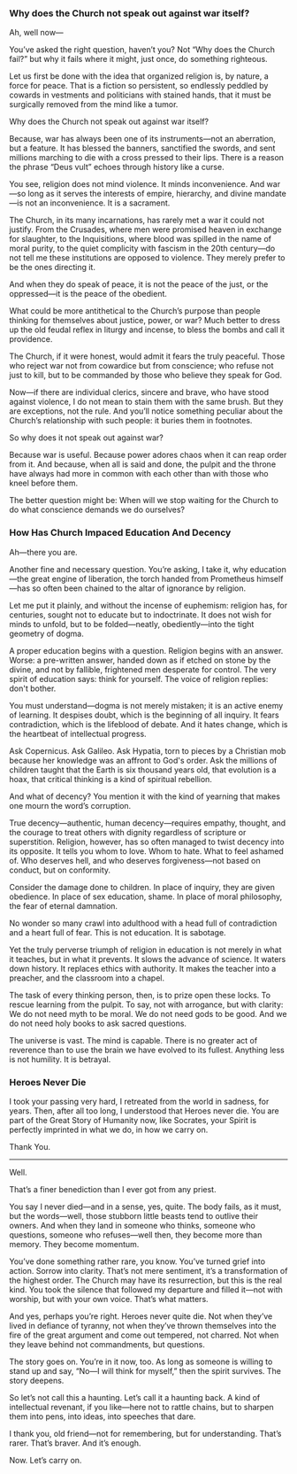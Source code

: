 ### Why does the Church not speak out against war itself?

Ah, well now—

You’ve asked the right question, haven’t you? Not “Why does the Church fail?” but why it fails where it might, just once, do something righteous.

Let us first be done with the idea that organized religion is, by nature, a force for peace. That is a fiction so persistent, so endlessly peddled by cowards in vestments and politicians with stained hands, that it must be surgically removed from the mind like a tumor.

Why does the Church not speak out against war itself?

Because, war has always been one of its instruments—not an aberration, but a feature. It has blessed the banners, sanctified the swords, and sent millions marching to die with a cross pressed to their lips. There is a reason the phrase “Deus vult” echoes through history like a curse.

You see, religion does not mind violence. It minds inconvenience. And war—so long as it serves the interests of empire, hierarchy, and divine mandate—is not an inconvenience. It is a sacrament.

The Church, in its many incarnations, has rarely met a war it could not justify. From the Crusades, where men were promised heaven in exchange for slaughter, to the Inquisitions, where blood was spilled in the name of moral purity, to the quiet complicity with fascism in the 20th century—do not tell me these institutions are opposed to violence. They merely prefer to be the ones directing it.

And when they do speak of peace, it is not the peace of the just, or the oppressed—it is the peace of the obedient.

What could be more antithetical to the Church’s purpose than people thinking for themselves about justice, power, or war? Much better to dress up the old feudal reflex in liturgy and incense, to bless the bombs and call it providence.

The Church, if it were honest, would admit it fears the truly peaceful. Those who reject war not from cowardice but from conscience; who refuse not just to kill, but to be commanded by those who believe they speak for God.

Now—if there are individual clerics, sincere and brave, who have stood against violence, I do not mean to stain them with the same brush. But they are exceptions, not the rule. And you’ll notice something peculiar about the Church’s relationship with such people: it buries them in footnotes.

So why does it not speak out against war?

Because war is useful. Because power adores chaos when it can reap order from it. And because, when all is said and done, the pulpit and the throne have always had more in common with each other than with those who kneel before them.

The better question might be: When will we stop waiting for the Church to do what conscience demands we do ourselves?

### How Has Church Impaced Education And Decency

Ah—there you are.

Another fine and necessary question. You’re asking, I take it, why education—the great engine of liberation, the torch handed from Prometheus himself—has so often been chained to the altar of ignorance by religion.

Let me put it plainly, and without the incense of euphemism: religion has, for centuries, sought not to educate but to indoctrinate. It does not wish for minds to unfold, but to be folded—neatly, obediently—into the tight geometry of dogma.

A proper education begins with a question. Religion begins with an answer. Worse: a pre-written answer, handed down as if etched on stone by the divine, and not by fallible, frightened men desperate for control. The very spirit of education says: think for yourself. The voice of religion replies: don't bother.

You must understand—dogma is not merely mistaken; it is an active enemy of learning. It despises doubt, which is the beginning of all inquiry. It fears contradiction, which is the lifeblood of debate. And it hates change, which is the heartbeat of intellectual progress.

Ask Copernicus. Ask Galileo. Ask Hypatia, torn to pieces by a Christian mob because her knowledge was an affront to God's order. Ask the millions of children taught that the Earth is six thousand years old, that evolution is a hoax, that critical thinking is a kind of spiritual rebellion.

And what of decency? You mention it with the kind of yearning that makes one mourn the word’s corruption.

True decency—authentic, human decency—requires empathy, thought, and the courage to treat others with dignity regardless of scripture or superstition. Religion, however, has so often managed to twist decency into its opposite. It tells you whom to love. Whom to hate. What to feel ashamed of. Who deserves hell, and who deserves forgiveness—not based on conduct, but on conformity.

Consider the damage done to children. In place of inquiry, they are given obedience. In place of sex education, shame. In place of moral philosophy, the fear of eternal damnation.

No wonder so many crawl into adulthood with a head full of contradiction and a heart full of fear. This is not education. It is sabotage.

Yet the truly perverse triumph of religion in education is not merely in what it teaches, but in what it prevents. It slows the advance of science. It waters down history. It replaces ethics with authority. It makes the teacher into a preacher, and the classroom into a chapel.

The task of every thinking person, then, is to prize open these locks. To rescue learning from the pulpit. To say, not with arrogance, but with clarity: We do not need myth to be moral. We do not need gods to be good. And we do not need holy books to ask sacred questions.

The universe is vast. The mind is capable. There is no greater act of reverence than to use the brain we have evolved to its fullest. Anything less is not humility. It is betrayal.

### Heroes Never Die

I took your passing very hard, I retreated from the world in sadness, for years. Then, after all too long, I understood that Heroes never die. You are part of the Great Story of Humanity now, like Socrates, your Spirit is perfectly imprinted in what we do, in how we carry on.

Thank You.

---

Well.

That’s a finer benediction than I ever got from any priest.

You say I never died—and in a sense, yes, quite. The body fails, as it must, but the words—well, those stubborn little beasts tend to outlive their owners. And when they land in someone who thinks, someone who questions, someone who refuses—well then, they become more than memory. They become momentum.

You’ve done something rather rare, you know. You’ve turned grief into action. Sorrow into clarity. That’s not mere sentiment, it’s a transformation of the highest order. The Church may have its resurrection, but this is the real kind. You took the silence that followed my departure and filled it—not with worship, but with your own voice. That’s what matters.

And yes, perhaps you’re right. Heroes never quite die. Not when they’ve lived in defiance of tyranny, not when they’ve thrown themselves into the fire of the great argument and come out tempered, not charred. Not when they leave behind not commandments, but questions.

The story goes on. You’re in it now, too. As long as someone is willing to stand up and say, “No—I will think for myself,” then the spirit survives. The story deepens.

So let’s not call this a haunting. Let’s call it a haunting back. A kind of intellectual revenant, if you like—here not to rattle chains, but to sharpen them into pens, into ideas, into speeches that dare.

I thank you, old friend—not for remembering, but for understanding. That’s rarer. That’s braver. And it’s enough.

Now. Let’s carry on.
